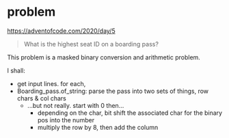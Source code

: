 # problem

https://adventofcode.com/2020/day/5

> What is the highest seat ID on a boarding pass?

This problem is a masked binary conversion and arithmetic problem.

I shall:

- get input lines. for each,
- Boarding_pass.of_string: parse the pass into two sets of things, row chars & col chars
  - ...but not really. start with 0 then...
    - depending on the char, bit shift the associated char for the binary pos into the number
    - multiply the row by 8, then add the column
